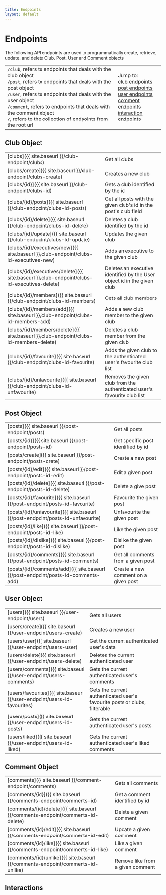 ```yaml
---
title: Endpoints
layout: default
---
```


# Endpoints 

The following API endpoints are used to programmatically create, retrieve, update, and delete Club, Post, User and Comment objects.

|                                                                                                                                                                                                                                                                                                                                        |                                                                                                                                                                                                  |
| -------------------------------------------------------------------------------------------------------------------------------------------------------------------------------------------------------------------------------------------------------------------------------------------------------------------------------------- | ------------------------------------------------------------------------------------------------------------------------------------------------------------------------------------------------ |
| `/club`, refers to endpoints that deals with the club object<br> `/post`, refers to endpoints that deals with the post object<br> `/user`, refers to endpoints that deals with the user object<br> `/comment`, refers to endpoints that deals with the comment object<br> `/`, refers to the collection of endpoints from the root url | Jump to:<br>[club endpoints](#club-object)<br>[post endpoints](#post-object)<br>[user endpoints](#user-object)<br>[comment endpoints](#comment-object)<br>[interaction endpoints](#interactions) |


## Club Object

|                                                                                             |                                                                          |
| ------------------------------------------------------------------------------------------- | ------------------------------------------------------------------------ |
| [clubs]({{ site.baseurl }}/club-endpoint/clubs)                                             | Get all clubs                                                            |
| [clubs/create]({{ site.baseurl }}/club-endpoint/clubs-create)                               | Creates a new club                                                       |
| [clubs/{id}]({{ site.baseurl }}/club-endpoint/clubs-id)                                     | Gets a club identified by the id                                         |
| [clubs/{id}/posts]({{ site.baseurl }}/club-endpoint/clubs-id-posts)                         | Get all posts with the given club's id in the post's club field          |
| [clubs/{id}/delete]({{ site.baseurl }}/club-endpoint/clubs-id-delete)                       | Deletes a club identified by the id                                      |
| [clubs/{id}/update]({{ site.baseurl }}/club-endpoint/clubs-id-update)                       | Updates the given club                                                   |
| [clubs/{id}/executives/new]({{ site.baseurl }}/club-endpoint/clubs-id-executives-new)       | Adds an executive to the given club                                      |
| [clubs/{id}/executives/delete]({{ site.baseurl }}/club-endpoint/clubs-id-executives-delete) | Deletes an executive identified by the User object id in the given club  |
| [clubs/{id}/members]({{ site.baseurl }}/club-endpoint/clubs-id-members)                     | Gets all club members                                                    |
| [clubs/{id}/members/add]({{ site.baseurl }}/club-endpoint/clubs-id-members-add)             | Adds a new club member to the given club                                 |
| [clubs/{id}/members/delete]({{ site.baseurl }}/club-endpoint/clubs-id-members-delete)       | Deletes a club member from the given club                                |
| [clubs/{id}/favourite]({{ site.baseurl }}/club-endpoint/clubs-id-favourite)                 | Adds the given club to the authenticated user's favourite club list      |
| [clubs/{id}/unfavourite]({{ site.baseurl }}/club-endpoint/clubs-id-unfavourite)             | Removes the given club from the authenticated user's favourite club list |


## Post Object

|                                                                                   |                                      |
| --------------------------------------------------------------------------------- | ------------------------------------ |
| [posts]({{ site.baseurl }}/post-endpoint/posts)                                   | Get all posts                        |
| [posts/{id}]({{ site.baseurl }}/post-endpoint/posts-id)                           | Get specific post identified by id   |
| [posts/create]({{ site.baseurl }}/post-endpoint/posts-crete)                      | Create a new post                    |
| [posts/{id}/edit]({{ site.baseurl }}/post-endpoint/posts-id-edit)                 | Edit a given post                    |
| [posts/{id}/delete]({{ site.baseurl }}/post-endpoint/posts-id-delete)             | Delete a give post                   |
| [posts/{id}/favourite]({{ site.baseurl }}/post-endpoint/posts-id-favourite)       | Favourite the given post             |
| [posts/{id}/unfavourite]({{ site.baseurl }}/post-endpoint/posts-id-unfavourite)   | Unfavourite the given post           |
| [posts/{id}/like]({{ site.baseurl }}/post-endpoint/posts-id-like)                 | Like the given post                  |
| [posts/{id}/dislike]({{ site.baseurl }}/post-endpoint/posts-id-dislike)           | Dislike the given post               |
| [posts/{id}/comments]({{ site.baseurl }}/post-endpoint/posts-id-comments)         | Get all comments from a given post   |
| [posts/{id}/comments/add]({{ site.baseurl }}/post-endpoint/posts-id-comments-add) | Create a new comment on a given post |


## User Object

|                                                                          |                                                                            |
| ------------------------------------------------------------------------ | -------------------------------------------------------------------------- |
| [users]({{ site.baseurl }}/user-endpoint/users)                          | Gets all users                                                             |
| [users/create]({{ site.baseurl }}/user-endpoint/users-create)            | Creates a new user                                                         |
| [users/user]({{ site.baseurl }}/user-endpoint/users-user)                | Get the current authenticated user's data                                  |
| [users/delete]({{ site.baseurl }}/user-endpoint/users-delete)            | Deletes the current authenticated user                                     |
| [users/comments]({{ site.baseurl }}/user-endpoint/users-comments)        | Gets the current authenticated user's comments                             |
| [users/favourites]({{ site.baseurl }}/user-endpoint/users-id-favourites) | Gets the current authenticated user's favourite posts or clubs, filterable |
| [users/posts]({{ site.baseurl }}/user-endpoint/users-id-posts)           | Gets the current authenticated user's posts                                |
| [users/liked]({{ site.baseurl }}/user-endpoint/users-id-liked)           | Gets the current authenticated user's liked comments                       |


## Comment Object

|                                                                                 |                                  |
| ------------------------------------------------------------------------------- | -------------------------------- |
| [comments]({{ site.baseurl }}/comment-endpoint/comments)                        | Gets all comments                |
| [comments/{id}]({{ site.baseurl }}/comments-endpoint/comments-id)               | Get a comment identified by id   |
| [comments/{id}/delete]({{ site.baseurl }}/comments-endpoint/comments-id-delete) | Delete a given comment           |
| [comments/{id}/edit]({{ site.baseurl }}/comments-endpoint/comments-id-edit)     | Update a given comment           |
| [comments/{id}/like]({{ site.baseurl }}/comments-endpoint/comments-id-like)     | Like a given comment             |
| [comments/{id}/unlike]({{ site.baseurl }}/comments-endpoint/comments-id-unlike) | Remove like from a given comment |


## Interactions

<!--
## Admin level endpoints

|                                |                                                  |
| ------------------------------ | ------------------------------------------------ |
| [admin/roles]                  | Get all roles                                    |
| [admin/roles/new]              | Create a new role with permissions               |
| [admin/roles/user/{id}/update] | Update an existing user with the following roles |

Jump to [authentication]({% link _docs/authentication.md#admin-level-endpoints %}) for admin level endpoints

 --->